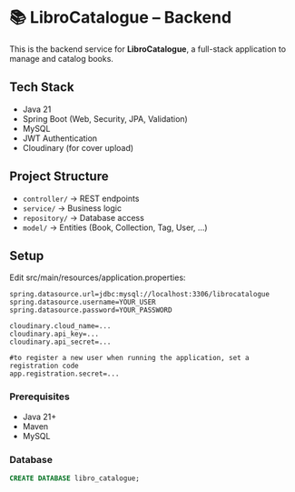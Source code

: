 # 📚 LibroCatalogue – Backend

This is the backend service for **LibroCatalogue**, a full-stack application to manage and catalog books.

## Tech Stack
- Java 21
- Spring Boot (Web, Security, JPA, Validation)
- MySQL
- JWT Authentication
- Cloudinary (for cover upload)

## Project Structure
- `controller/` → REST endpoints
- `service/` → Business logic
- `repository/` → Database access
- `model/` → Entities (Book, Collection, Tag, User, …)

## Setup
Edit src/main/resources/application.properties:

```properties
spring.datasource.url=jdbc:mysql://localhost:3306/librocatalogue
spring.datasource.username=YOUR_USER
spring.datasource.password=YOUR_PASSWORD

cloudinary.cloud_name=...
cloudinary.api_key=...
cloudinary.api_secret=...

#to register a new user when running the application, set a registration code
app.registration.secret=...
```
### Prerequisites
- Java 21+
- Maven
- MySQL

### Database
```sql
CREATE DATABASE libro_catalogue;


